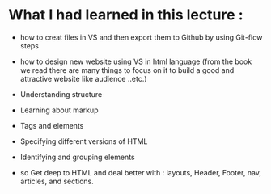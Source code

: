 # What I had learned in this lecture :

+ how to creat files in VS and then export them to Github by using Git-flow steps
+ how to design new website using VS in html language
 (from the book we read there are many things to focus on it to build a good and attractive website like audience ..etc.)

 + Understanding structure
 + Learning about markup
 + Tags and elements
 + Specifying different versions of HTML
 + Identifying and grouping elements
 + so Get deep to HTML and deal better with : layouts, Header, Footer, nav, articles, and sections.
